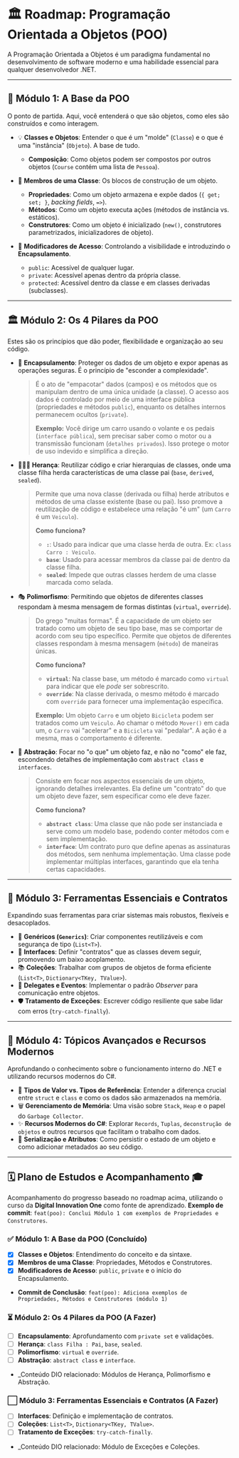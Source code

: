 # 🏛️ Roadmap: Programação Orientada a Objetos (POO)

A Programação Orientada a Objetos é um paradigma fundamental no desenvolvimento de software moderno e uma habilidade essencial para qualquer desenvolvedor .NET.

---

## 🧱 Módulo 1: A Base da POO

O ponto de partida. Aqui, você entenderá o que são objetos, como eles são construídos e como interagem.

- 💡 **Classes e Objetos**: Entender o que é um "molde" (`Classe`) e o que é uma "instância" (`Objeto`). A base de tudo.
  - **Composição**: Como objetos podem ser compostos por outros objetos (`Course` contém uma lista de `Pessoa`).

- 🔩 **Membros de uma Classe**: Os blocos de construção de um objeto.
  - **Propriedades**: Como um objeto armazena e expõe dados (`{ get; set; }`, *backing fields*, `=>`).
  - **Métodos**: Como um objeto executa ações (métodos de instância vs. estáticos).
  - **Construtores**: Como um objeto é inicializado (`new()`, construtores parametrizados, inicializadores de objeto).

- 🔑 **Modificadores de Acesso**: Controlando a visibilidade e introduzindo o **Encapsulamento**.
  - `public`: Acessível de qualquer lugar.
  - `private`: Acessível apenas dentro da própria classe.
  - `protected`: Acessível dentro da classe e em classes derivadas (subclasses).

---

## 🏛️ Módulo 2: Os 4 Pilares da POO

Estes são os princípios que dão poder, flexibilidade e organização ao seu código.

- 💊 **Encapsulamento**: Proteger os dados de um objeto e expor apenas as operações seguras. É o princípio de "esconder a complexidade".

  > É o ato de "empacotar" dados (campos) e os métodos que os manipulam dentro de uma única unidade (a classe). O acesso aos dados é controlado por meio de uma interface pública (propriedades e métodos `public`), enquanto os detalhes internos permanecem ocultos (`private`).
  >
  > **Exemplo:** Você dirige um carro usando o volante e os pedais (`interface pública`), sem precisar saber como o motor ou a transmissão funcionam (`detalhes privados`). Isso protege o motor de uso indevido e simplifica a direção.

- 👨‍👩‍👧 **Herança**: Reutilizar código e criar hierarquias de classes, onde uma classe filha herda características de uma classe pai (`base`, `derived`, `sealed`).

  > Permite que uma nova classe (derivada ou filha) herde atributos e métodos de uma classe existente (base ou pai). Isso promove a reutilização de código e estabelece uma relação "é um" (um `Carro` é um `Veiculo`).
  >
  > **Como funciona?**
  > - **`:`**: Usado para indicar que uma classe herda de outra. Ex: `class Carro : Veiculo`.
  > - **`base`**: Usado para acessar membros da classe pai de dentro da classe filha.
  > - **`sealed`**: Impede que outras classes herdem de uma classe marcada como selada.

- 🎭 **Polimorfismo**: Permitindo que objetos de diferentes classes respondam à mesma mensagem de formas distintas (`virtual`, `override`).

    > Do grego "muitas formas". É a capacidade de um objeto ser tratado como um objeto de seu tipo base, mas se comportar de acordo com seu tipo específico. Permite que objetos de diferentes classes respondam à mesma mensagem (`método`) de maneiras únicas.
    >
    > **Como funciona?**
    > - **`virtual`**: Na classe base, um método é marcado como `virtual` para indicar que ele *pode* ser sobrescrito.
    > - **`override`**: Na classe derivada, o mesmo método é marcado com `override` para fornecer uma implementação específica.
    >
    > **Exemplo:** Um objeto `Carro` e um objeto `Bicicleta` podem ser tratados como um `Veiculo`. Ao chamar o método `Mover()` em cada um, o `Carro` vai "acelerar" e a `Bicicleta` vai "pedalar". A ação é a mesma, mas o comportamento é diferente.

- 👻 **Abstração**: Focar no "o que" um objeto faz, e não no "como" ele faz, escondendo detalhes de implementação com `abstract class` e `interfaces`.

  > Consiste em focar nos aspectos essenciais de um objeto, ignorando detalhes irrelevantes. Ela define um "contrato" do que um objeto deve fazer, sem especificar como ele deve fazer.
  >
  > **Como funciona?**
  > - **`abstract class`**: Uma classe que não pode ser instanciada e serve como um modelo base, podendo conter métodos com e sem implementação.
  > - **`interface`**: Um contrato puro que define apenas as assinaturas dos métodos, sem nenhuma implementação. Uma classe pode implementar múltiplas interfaces, garantindo que ela tenha certas capacidades.

---

## 🧰 Módulo 3: Ferramentas Essenciais e Contratos

Expandindo suas ferramentas para criar sistemas mais robustos, flexíveis e desacoplados.

- 🧬 **Genéricos (`Generics`)**: Criar componentes reutilizáveis e com segurança de tipo (`List<T>`).
- 📜 **Interfaces**: Definir "contratos" que as classes devem seguir, promovendo um baixo acoplamento.
- 📚 **Coleções**: Trabalhar com grupos de objetos de forma eficiente (`List<T>`, `Dictionary<TKey, TValue>`).
- 📡 **Delegates e Eventos**: Implementar o padrão *Observer* para comunicação entre objetos.
- 🛡️ **Tratamento de Exceções**: Escrever código resiliente que sabe lidar com erros (`try-catch-finally`).

---

## 🚀 Módulo 4: Tópicos Avançados e Recursos Modernos

Aprofundando o conhecimento sobre o funcionamento interno do .NET e utilizando recursos modernos do C#.

- 🧠 **Tipos de Valor vs. Tipos de Referência**: Entender a diferença crucial entre `struct` e `class` e como os dados são armazenados na memória.
- 🗑️ **Gerenciamento de Memória**: Uma visão sobre `Stack`, `Heap` e o papel do `Garbage Collector`.
- ✨ **Recursos Modernos do C#**: Explorar `Records`, `Tuplas`, `deconstrução de objetos` e outros recursos que facilitam o trabalho com dados.
- 💾 **Serialização e Atributos**: Como persistir o estado de um objeto e como adicionar metadados ao seu código.

---

## 🗓️ Plano de Estudos e Acompanhamento 🎓

Acompanhamento do progresso baseado no roadmap acima, utilizando o curso da **Digital Innovation One** como fonte de aprendizado.
**Exemplo de commit**: `feat(poo): Conclui Módulo 1 com exemplos de Propriedades e Construtores`.

### ✅ Módulo 1: A Base da POO (Concluído)

- [X] **Classes e Objetos**: Entendimento do conceito e da sintaxe.
- [X] **Membros de uma Classe**: Propriedades, Métodos e Construtores.
- [X] **Modificadores de Acesso**: `public`, `private` e o início do Encapsulamento.
- **Commit de Conclusão**: `feat(poo): Adiciona exemplos de Propriedades, Métodos e Construtores (módulo 1)`

### ⏳ Módulo 2: Os 4 Pilares da POO (A Fazer)

- [ ] **Encapsulamento**: Aprofundamento com `private set` e validações.
- [ ] **Herança**: `class Filha : Pai`, `base`, `sealed`.
- [ ] **Polimorfismo**: `virtual` e `override`.
- [ ] **Abstração**: `abstract class` e `interface`.
- _Conteúdo DIO relacionado: Módulos de Herança, Polimorfismo e Abstração.

### ⬜ Módulo 3: Ferramentas Essenciais e Contratos (A Fazer)

- [ ] **Interfaces**: Definição e implementação de contratos.
- [ ] **Coleções**: `List<T>`, `Dictionary<TKey, TValue>`.
- [ ] **Tratamento de Exceções**: `try-catch-finally`.
- _Conteúdo DIO relacionado: Módulo de Exceções e Coleções.
